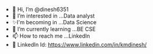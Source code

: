 - 👋 Hi, I’m @dinesh6351
- 👀 I’m interested in ...Data analyst
- ✨I'm becoming in ...Data Science
- 🌱 I’m currently learning ...BE CSE
- 📫 How to reach me ...LinkedIn
- 🤙 LinkedIn Id: https://www.linkedin.com/in/kmdinesh/

<!---
dinesh6351/dinesh6351 is a ✨ special ✨ repository because its `README.md` (this file) appears on your GitHub profile.
You can click the Preview link to take a look at your changes.
--->
